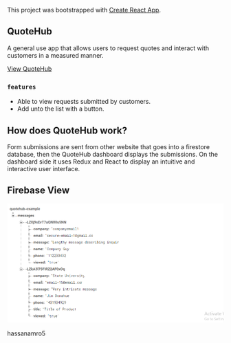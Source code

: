 This project was bootstrapped with [Create React App](https://github.com/facebook/create-react-app).

## QuoteHub

A general use app that allows users to request quotes and interact with customers in a measured manner.

[View QuoteHub](https://quotehub-example-243022.appspot.com/)

### `features`

- Able to view requests submitted by customers. 
- Add unto the list with a button. 


## How does QuoteHub work? 
Form submissions are sent from other website that goes into a firestore database, 
then the QuoteHub dashboard displays the submissions. On the dashboard side it uses Redux and React
to display an intuitive and interactive user interface. 


## Firebase View

![alt text](https://raw.githubusercontent.com/dchavours/QuoteHub/master/backend-view.png)


hassanamro5
